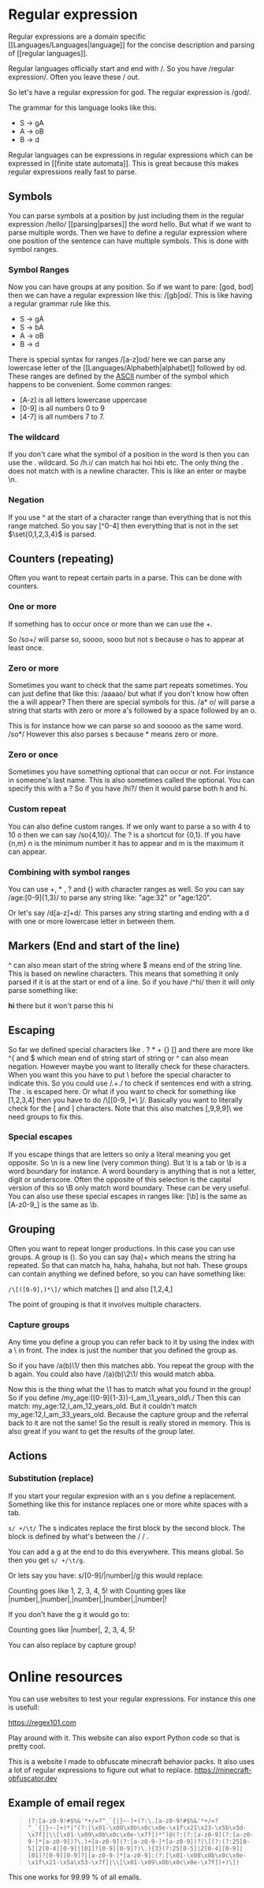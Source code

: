 # Regular expression

Regular expressions are a domain specific [[Languages/Languages|language]] for the concise description and parsing of [[regular languages]]. 

Regular languages officially start and end with /. So you have /regular expression/. Often you leave these / out.

So let's have a regular expression for god. The regular expression is /god/. 

The grammar for this language looks like this:

- S → gA
- A → oB
- B → d

Regular languages can be expressions in regular expressions which can be expressed in [[finite state automata]]. This is great because this makes regular expressions really fast to parse.

## Symbols
You can parse symbols at a position by just including them in the regular expression /hello/ [[parsing|parses]] the word hello. But what if we want to parse multiple words. Then we have to define a regular expression where one position of the sentence can have multiple symbols. This is done with symbol ranges.

### Symbol Ranges

Now you can have groups at any position. So if we want to pare: [god, bod] then we can have a regular expression like this: /[gb]od/. This is like having a regular grammar rule like this. 

- S → gA
- S → bA
- A → oB
- B → d

There is special syntax for ranges /[a-z]od/ here we can parse any lowercase letter of the [[Languages/Alphabeth|alphabet]] followed by od. These ranges are defined by the [ASCII](https://en.wikipedia.org/wiki/ASCII) number of the symbol which happens to be convenient. Some common ranges:
- [A-z] is all letters lowercase uppercase
- [0-9] is all numbers 0 to 9 
- [4-7] is all numbers 7 to  7. 

### The wildcard
If you don't care what the symbol of a position in the word is then you can use the . wildcard. So /h.i/ can match hai hoi hbi etc. The only thing the . does not match with is a newline character. This is like an enter or maybe \\n. 

### Negation
If you use ^ at the start of a character range than everything that is not this range matched. So you say [\^0-4] then everything that is not in the set $\set{0,1,2,3,4}$ is parsed. 


## Counters (repeating)
Often you want to repeat certain parts in a parse. This can be done with counters. 

### One or more
If something has to occur once or more than we can use the +.

So /so+/ will parse so, soooo, sooo but not s because o has to appear at least once. 

### Zero or more
Sometimes you want to check that the same part repeats sometimes. You can just define that like this: /aaaao/ but what if you don't know how often the a will appear? Then there are special symbols for this. /a* o/ will parse a string that starts with zero or more a's followed by a space followed by an o. 

This is for instance how we can parse so and sooooo as the same word. /so*/ However this also parses s because * means zero or more. 

### Zero or once 
Sometimes you have something optional that can occur or not. For instance in someone's last name. This is also sometimes called the optional. You can specify this with a ? So if you have /hi?/ then it would parse both h and hi.

### Custom repeat 
You can also define custom ranges. If we only want to parse a so with 4 to 10 o then we can say /so{4,10}/. The ? is a shortcut for {0,1}. If you have {n,m} n is the minimum number it has to appear and m is the maximum it can appear. 

### Combining with symbol ranges
You can use +, * , ? and {} with character ranges as well. So you can say /age:[0-9]{1,3}/ to parse any string like: "age:32" or "age:120".  

Or let's say /d[a-z]+d/. This parses any string starting and ending with a d with one or more lowercase letter in between them.

## Markers (End and start of the line)
^ can also mean start of the string where $ means end of the string line. This is based on newline characters. This means that something it only parsed if it is at the start or end of a line. So if you have /^hi/ then it will only parse something like:

**hi** there but it won't parse this hi

## Escaping

So far we defined special characters like . ? \* + {} [] and there are more like ^{ and $ which mean end of string start of string or ^ can also mean negation. However maybe you want to literally check for these characters. When you want this you have to put \ before the special character to indicate this. So you could use /.+\./ to check if sentences end with a string. The . is escaped here. Or what if you want to check for something like [1,2,3,4] then you have to do /\\[[0-9, ]\*\ \]/. Basically you want to literally check for the \[ and \] characters. Note that this also matches \[,9,9,9]\ we need groups to fix this.

### Special escapes
If you escape things that are letters so only a literal meaning you get opposite. So \\n is a new line (very common thing). But \\t is a tab or \\b is a word boundary for instance. A word boundary is anything that is not a letter, digit or underscore. Often the opposite of this selection is the capital version of this so \\B only match word boundary. These can be very useful. You can also use these special escapes in ranges like: [\\b] is the same as [A-z0-9_] is the same as \\b.


## Grouping
Often you want to repeat longer productions. In this case you can use groups. A group is (). So you can say (ha)+ which means the string ha repeated. So that can match ha, haha, hahaha, but not hah. These groups can contain anything we defined before, so you can have something like:

`/\[([0-9],)*\]/` which matches  \[\] and also  \[1,2,4,\]

The point of grouping is that it involves multiple characters. 

### Capture groups
Any time you define a group you can refer back to it by using the index with a \\ in front. The index is just the number that you defined the group as. 

So if you have /a(b)\\1/ then this matches abb. You repeat the group with the b again. You could also have /(a)(b)\\2\\1/ this would match abba. 

Now this is the thing what the \\1 has to match what you found in the group! So if you define /my_age:([0-9]{1-3})-I_am_\\1_years_old\\./ Then this can match: my_age:12,I_am_12_years_old. But it couldn't match my_age:12,I_am_33_years_old. Because the capture group and the referral back to it are not the same! So the result is really stored in memory. This is also great if you want to get the results of the group later.

## Actions

### Substitution (replace)
If you start your regular expresion with an s you define a replacement. Something like this for instance replaces one or more white spaces with a tab.

`s/ +/\t/` The s indicates replace the first block by the second block. The block is defined by what's between the / / .

You can add a g at the end to do this everywhere. This means global. So then you get `s/ +/\t/g`.

Or lets say you have: s/[0-9]/|number|/g this would replace:

Counting goes like 1, 2, 3, 4, 5!
with 
Counting goes like |number|,|number|,|number|,|number|,|number|!

If you don't have the g it would go to:

Counting goes like |number|, 2, 3, 4, 5!

You can also replace by capture group!

# Online resources
You can use websites to test your regular expressions. For instance this one is usefull: 

https://regex101.com

Play around with it. This website can also export Python code so that is pretty cool. 

This is a website I made to obfuscate minecraft behavior packs. It also uses a lot of regular expressions to figure out what to replace. https://minecraft-obfuscator.dev 

## Example of email regex

>```(?:[a-z0-9!#$%&'*+/=?^_`{|}~-]+(?:\.[a-z0-9!#$%&'*+/=?^_`{|}~-]+)*|"(?:[\x01-\x08\x0b\x0c\x0e-\x1f\x21\x23-\x5b\x5d-\x7f]|\\[\x01-\x09\x0b\x0c\x0e-\x7f])*")@(?:(?:[a-z0-9](?:[a-z0-9-]*[a-z0-9])?\.)+[a-z0-9](?:[a-z0-9-]*[a-z0-9])?|\[(?:(?:25[0-5]|2[0-4][0-9]|[01]?[0-9][0-9]?)\.){3}(?:25[0-5]|2[0-4][0-9]|[01]?[0-9][0-9]?|[a-z0-9-]*[a-z0-9]:(?:[\x01-\x08\x0b\x0c\x0e-\x1f\x21-\x5a\x53-\x7f]|\\[\x01-\x09\x0b\x0c\x0e-\x7f])+)\])```

This one works for 99.99 % of all emails.